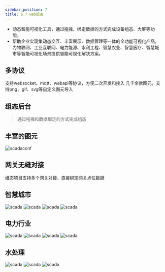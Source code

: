 ```yaml
---
sidebar_position: 7
title: 6.7 web组态
---
```

- 动态智能可视化工具，通过拖拽、绑定数据的方式完成设备组态、大屏等功能。
- 帮助企业实现集动态交互、丰富展示、数据管理等一体的全功能可视化产品，为物联网、工业互联网、电力能源、水利工程、智慧农业、智慧医疗、智慧城市等智能可视化场景提供智能可视化解决方案。
## 多协议
支持websocket、mqtt、webapi等协议，方便二次开发和接入
几千余款图元，支持png、gif、svg等自定义图元导入
## 组态后台
> 通过拖拽和数据绑定的方式完成组态
## 丰富的图元
![scadaconf](./images/scadaconf.png)
## 网关无缝对接
组态项目支持多个网关对接，直接绑定网关点位数据
## 智慧城市

![scada](./images/换热站.png)
![scada](./images/制冷站.png)
![scada](./images/锅炉房.png)
![scada](./images/数据中心.png)

## 电力行业

![scada](./images/电力1.png)
![scada](./images/电力2.png)
![scada](./images/电力3.png)
![scada](./images/电力4.png)


## 水处理

![scada](./images/水处理1.png)
![scada](./images/水处理2.png)
![scada](./images/水处理3.png)